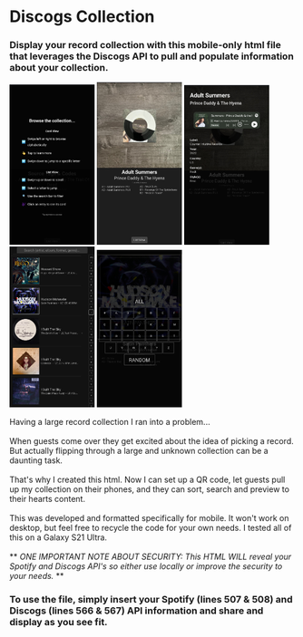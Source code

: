 # Discogs Collection
### Display your record collection with this mobile-only html file that leverages the Discogs API to pull and populate information about your collection.
<img src="https://github.com/tc36/DiscogsCollection/blob/main/Screenshot_20250217_161159_Chrome.jpg" width="150"/> <img src="https://github.com/tc36/DiscogsCollection/blob/main/Screenshot_20250217_161213_Chrome.jpg" width="150"/> <img src="https://github.com/tc36/DiscogsCollection/blob/main/Screenshot_20250217_161222_Chrome.jpg" width="150"/> <img src="https://github.com/tc36/DiscogsCollection/blob/main/Screenshot_20250217_161234_Chrome.jpg" width="150"/> <img src="https://github.com/tc36/DiscogsCollection/blob/main/Screenshot_20250217_161255_Chrome.jpg" width="150"/>


Having a large record collection I ran into a problem... <br/>
<br/>
When guests come over they get excited about the idea of picking a record. But actually flipping through a large and unknown collection can be a daunting task. <br/>
<br/>
That's why I created this html. Now I can set up a QR code, let guests pull up my collection on their phones, and they can sort, search and preview to their hearts content. <br/>
<br>
This was developed and formatted specifically for mobile. It won't work on desktop, but feel free to recycle the code for your own needs. I tested all of this on a Galaxy S21 Ultra. <br/>
<br/>
** *ONE IMPORTANT NOTE ABOUT SECURITY: This HTML WILL reveal your Spotify and Discogs API's so either use locally or improve the security to your needs.* **

### To use the file, simply insert your Spotify (lines 507 & 508) and Discogs (lines 566 & 567) API information and share and display as you see fit. 
